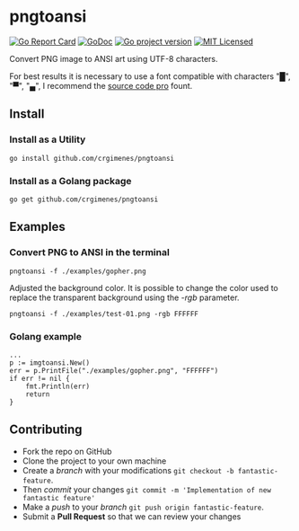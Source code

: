 # pngtoansi

[![Go Report Card](https://goreportcard.com/badge/github.com/crgimenes/pngtoansi)](https://goreportcard.com/report/github.com/crgimenes/pngtoansi)
[![GoDoc](https://godoc.org/github.com/crgimenes/pngtoansi?status.png)](https://godoc.org/github.com/crgimenes/pngtoansi)
[![Go project version](https://badge.fury.io/go/github.com%2Fcrgimenes%2Fpngtogo.svg)](https://badge.fury.io/go/github.com%2Fcrgimenes%2Fpngtoansi)
[![MIT Licensed](https://img.shields.io/badge/license-MIT-green.svg)](https://tldrlegal.com/license/mit-license)

Convert PNG image to ANSI art using UTF-8 characters.


For best results it is necessary to use a font compatible with characters "█", "▀", "▄", I recommend the [source code pro](https://github.com/adobe-fonts/source-code-pro) fount.


## Install

### Install as a Utility

```console
go install github.com/crgimenes/pngtoansi
```

### Install as a Golang package

```console
go get github.com/crgimenes/pngtoansi
```

## Examples

### Convert PNG to ANSI in the terminal

```console
pngtoansi -f ./examples/gopher.png
```

Adjusted the background color. It is possible to change the color used to replace the transparent background using the *-rgb* parameter.

```console
pngtoansi -f ./examples/test-01.png -rgb FFFFFF
```

### Golang example

```golang
...
p := imgtoansi.New()
err = p.PrintFile("./examples/gopher.png", "FFFFFF")
if err != nil {
	fmt.Println(err)
	return
}
```

## Contributing

- Fork the repo on GitHub
- Clone the project to your own machine
- Create a *branch* with your modifications `git checkout -b fantastic-feature`.
- Then _commit_ your changes `git commit -m 'Implementation of new fantastic feature'`
- Make a _push_ to your _branch_ `git push origin fantastic-feature`.
- Submit a **Pull Request** so that we can review your changes

